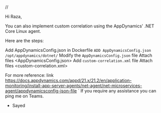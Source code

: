 //

Hi Raza,

You can also implement custom correlation using the AppDynamics' .NET Core Linux agent. 

Here are the steps:  

Add AppDynamicsConfig.json in Dockerfile 
`ADD AppDynamicsConfig.json /opt/appdynamics/dotnet/`
Modify the `AppDynamicsConfig.json` file
Attach files <AppDynamicsConfig.json>
Add `custom-correlation.xml` file
Attach files <custom-correlation.xml>

For more reference: link https://docs.appdynamics.com/appd/21.x/21.2/en/application-monitoring/install-app-server-agents/net-agent/net-microservices-agent/appdynamicsconfig-json-file
`
If you require any assistance you can ping me on Teams. 

- Sayed
